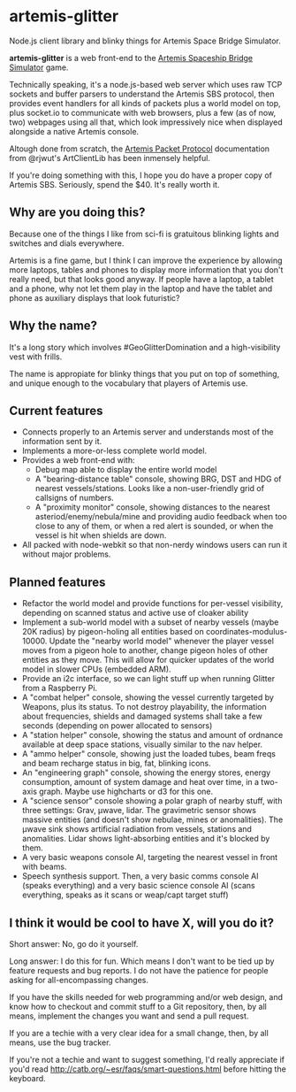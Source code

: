 artemis-glitter
=================

Node.js client library and blinky things for Artemis Space Bridge Simulator.


**artemis-glitter** is a web front-end to the [Artemis Spaceship Bridge Simulator](http://www.artemis.eochu.com/) game.

Technically speaking, it's a node.js-based web server which uses raw TCP sockets and buffer parsers to understand the Artemis SBS protocol, then provides event handlers for all kinds of packets plus a world model on top, plus socket.io to communicate with web browsers, plus a few (as of now, two) webpages using all that, which look impressively nice when displayed alongside a native Artemis console.

Altough done from scratch, the [Artemis Packet Protocol](https://github.com/rjwut/ArtClientLib/wiki/Artemis-Packet-Protocol) documentation from @rjwut's ArtClientLib has been inmensely helpful.

If you're doing something with this, I hope you do have a proper copy of Artemis SBS. Seriously, spend the $40. It's really worth it.


Why are you doing this?
--------------------------

Because one of the things I like from sci-fi is gratuitous blinking lights and switches and dials everywhere.

Artemis is a fine game, but I think I can improve the experience by allowing more laptops, tables and phones to display more information that you don't really need, but that looks good anyway. If people have a laptop, a tablet and a phone, why not let them play in the laptop and have the tablet and phone as auxiliary displays that look futuristic?


Why the name?
---------------

It's a long story which involves #GeoGlitterDomination and a high-visibility vest with frills.

The name is appropiate for blinky things that you put on top of something, and unique enough to the vocabulary that players of Artemis use.


Current features
--------------------

* Connects properly to an Artemis server and understands most of the information sent by it.
* Implements a more-or-less complete world model.
* Provides a web front-end with:
  * Debug map able to display the entire world model
  * A "bearing-distance table" console, showing BRG, DST and HDG of nearest vessels/stations. Looks like a non-user-friendly grid of callsigns of numbers.
  * A "proximity monitor" console, showing distances to the nearest asteriod/enemy/nebula/mine and providing audio feedback when too close to any of them, or when a red alert is sounded, or when the vessel is hit when shields are down.
* All packed with node-webkit so that non-nerdy windows users can run it without major problems.


Planned features
-------------------

* Refactor the world model and provide functions for per-vessel visibility, depending on scanned status and active use of cloaker ability
* Implement a sub-world model with a subset of nearby vessels (maybe 20K radius) by pigeon-holing all entities based on coordinates-modulus-10000. Update the "nearby world model" whenever the player vessel moves from a pigeon hole to another, change pigeon holes of other entities as they move. This will allow for quicker updates of the world model in slower CPUs (embedded ARM).
* Provide an i2c interface, so we can light stuff up when running Glitter from a Raspberry Pi.
* A "combat helper" console, showing the vessel currently targeted by Weapons, plus its status. To not destroy playability, the information about frequencies, shields and damaged systems shall take a few seconds (depending on power allocated to sensors)
* A "station helper" console, showing the status and amount of ordnance available at deep space stations, visually similar to the nav helper.
* A "ammo helper" console, showing just the loaded tubes, beam freqs and beam recharge status in big, fat, blinking icons.
* An "engineering graph" console, showing the energy stores, energy consumption, amount of system damage and heat over time, in a two-axis graph. Maybe use highcharts or d3 for this one.
* A "science sensor" console showing a polar graph of nearby stuff, with three settings: Grav, µwave, lidar. The gravimetric sensor shows massive entities (and doesn't show nebulae, mines or anomalities). The µwave sink shows artificial radiation from vessels, stations and anomalities. Lidar shows light-absorbing entities and it's blocked by them.
* A very basic weapons console AI, targeting the nearest vessel in front with beams.
* Speech synthesis support. Then, a very basic comms console AI (speaks everything) and a very basic science console AI (scans everything, speaks as it scans or weap/capt target stuff)


I think it would be cool to have X, will you do it?
--------------------------------------------------------------

Short answer: No, go do it yourself.

Long answer: I do this for fun. Which means I don't want to be tied up by feature requests and bug reports. I do not have the patience for people asking for all-encompassing changes.

If you have the skills needed for web programming and/or web design, and know how to checkout and commit stuff to a Git repository, then, by all means, implement the changes you want and send a pull request.

If you are a techie with a very clear idea for a small change, then, by all means, use the bug tracker.

If you're not a techie and want to suggest something, I'd really appreciate if you'd read http://catb.org/~esr/faqs/smart-questions.html before hitting the keyboard.








